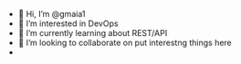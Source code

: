 - 👋 Hi, I’m @gmaia1
- 👀 I’m interested in DevOps
- 🌱 I’m currently learning about REST/API
- 💞️ I’m looking to collaborate on put interestng things here
- 

<!---
gmaia1/gmaia1 is a ✨ special ✨ repository because its `README.md` (this file) appears on your GitHub profile.
You can click the Preview link to take a look at your changes.
--->
